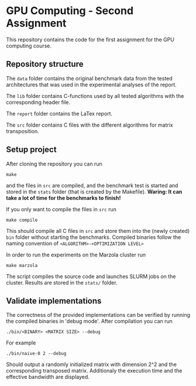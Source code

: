 # GPU Computing - Second Assignment

This repository contains the code for the first assignment for the GPU computing course.

## Repository structure
The ```data``` folder contains the original benchmark data from the tested architectures that was used in the experimental analyses of the report. 

The ```lib``` folder contains C-functions used by all tested algorithms with the corresponding header file.

The ```report``` folder contains the LaTex report.

The ```src``` folder contains C files with the different algorithms for matrix transposition.

## Setup project
After cloning the repository you can run 
```
make
```
and the files in ```src``` are compiled, and the benchmark test is started and stored in the ```stats``` folder (that is created by the Makefile). __Waring: It can take a lot of time for the benchmarks to finish!__

If you only want to compile the files in ```src``` run 
```
make compile
```
This should compile all C files in ```src``` and store them into the (newly created) ```bin``` folder without starting the benchmarks. Compiled binaries follow the naming convention of ```<ALGORITHM>-<OPTIMIZATION LEVEL>```

In order to run the experiments on the Marzola cluster run 
```
make marzola
```
The script compiles the source code and launches SLURM jobs on the cluster. Results are stored in the ```stats/``` folder.

## Validate implementations
The correctness of the provided implementations can be verified by running the compiled binaries in 'debug mode'. After compilation you can run 
```
./bin/<BINARY> <MATRIX SIZE> --debug
```
For example 
```
./bin/naive-0 2 --debug
```
Should output a randomly initialized matrix with dimension 2^2 and the corresponding transposed matrix. Additionaly the execution time and the effective bandwidth are displayed.